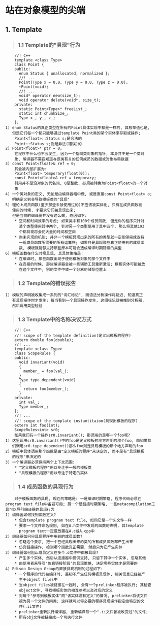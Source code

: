 # **站在对象模型的尖端** #


## **1. Template** ##
> ### **1.1 Template的"具现"行为** ###
        //! C++
        template <class Type>
        class Point {
        public:
          enum Status { unallocated, normalized };
          //! ...
          Point(Type x = 0.0, Type y = 0.0, Type z = 0.0);
          ~Point(void);
          //! ...
          void* operator new(size_t);
          void operator delete(void*, size_t);
        private:
          static Point<Type>* freeList_;
          static int chunkSize_;
          Type x_, y_, z_;
        };
    1) enum Status的真正类型在所有的Point具体实现中都是一样的, 其枚举值也是,
       但是它们每一个都只能够通过template Point类的某个实体来存取或操作;
        Point<float>::Status s;是合法的
        Point::Status s;则是非法(错误)的
    2) Point<float>* ptr = 0;
        在程序中什么也不会发生, 因为一个指向类对象的指针, 本身并不是一个类对
        象, 编译器不需要知道与该类有关的任何成员的数据或对象布局数据
    3) const Point<float>& ref = 0;
        其会被内部扩展为:
        Point<float> temporary(float(0));
        const Point<float>& ref = temporary;
        引用并不是没对象的代名词, 0是整数, 必须被转换为Point<float>的一个对
        象
    4) 一个类对象的定义, 无论是由编译器暗中做, 或是直接const Point<float> o;
       明确定义到会导致模板类的"具现"
    5) 理论上成员函数(至少那些未被使用过的)不应该被实体化, 只有在成员函数被
       使用的时候, 才要求它们被具现出来;
       但是当前的编译器并没有这么做, 原因如下:
        * 空间和时间效率的考虑; 如果类中有100个成员函数, 但是你的程序只针对
          某个类型使用其中两个, 针对另一个类型使用了其中五个, 那么将其他193
          个都具现将会花大量的时间和空间
        * 尚未实现的机能; 并非一个模板具现出来的所有的类型就一定能够完成支持
          一组成员函数所需要的所有运算符; 如果只是具现那些真正使用到的成员函
          数, 模板就能够支持那些原本可能会造成编译时期错误的类型 
    6) 模板函数在什么时候具现, 其具体策略是:
        * 在编译时, 那些函数出现于使用模板对象的那个文件中
        * 在连接的时候, 那些编译器会被一些辅助工具重新激活; 模板实体可能被放
          在这个文件中, 别的文件中或一个分离的储存位置上
> ### **1.2 Template的错误报告** ###
    1) 模板的声明被收集成一系列的"词汇标记", 而语法分析操作将延迟, 知道真正
       有具现操作时才发生; 每当看到一个具现操作发生, 这组标记就被推到分析器,
       然后调用类型检验
> ### **1.3 Template中的名称决议方式** ###
        //! C++
        //! scope of the template definition(定义出模板的程序)
        extern double foo(double);
        //! ... 
        template <class Type>
        class ScopeRules {
        public:
          void invariant(void) 
          {
            member_ = foo(val_);
          }
          Type type_dependent(void)
          {
            return foo(member_);
          }
        private:
          int val_;
          Type member_;
        };
        //! ...
        //! scope of the template instantitaion(具现出模板的程序)
        extern int foo(int);
        ScopeRules<int> sr0;
        如果我们有一个操作sr0.invariant(); 那调用的是哪一个foo呢?
    1) 这里调用sr0.invariant()中的foo是定义模板的地方声明的那个foo, 而如果我
       们调用sr0.type_dependent()那么foo则是具现模板的那个地方声明的foo
    2) 模板中具体调用那个函数是由"定义模板的程序"来决定的, 而不是有"具现模板
       的程序"来决定的
    3) 一个编译器必须保持两个上下文范围:
        * "定义模板的程序"用以专注于一般的模板类
        * "具现模板的程序"用以专注于特定的实体
> ### **1.4 成员函数的具现行为** ###
        对于模板函数的具现, 现在的策略是: 一是编译时期策略, 程序代码必须在
    program text file中备妥可用; 另一个是链接时期策略, 一些metacompilation工
    具可以导引编译器的具现行为
    1) 编译器如何找到函数定义?
        * 包含template program text file, 如同它是一个头文件一样
        * 要求一个文件命名规则, 如在A.h文件中发现的函数的声明, 其template 
          program text一定要放置在A.c或A.cpp中
    2) 编译器如何只具现程序中用到的成员函数?
        * 忽略这个要求, 把一个已经具现出来的类的所有成员函数都产生出来
        * 仿真链接操作, 检测哪个函数真正需要, 然后只为它产生实体
    3) 编译器如何阻止成员定义在多个.o文件中都被具现?
        * 产生多个实体, 然后从连接器中提供支持, 只留下其中一个实体, 忽略其他
        * 由使用者来导引"仿真链接阶段"的具现策略, 决定哪些实体才是需要的
    4) Edison Design Group的直接具现机制的过程如下:
        * 一个程序的代码被编译时, 最初不产生任何模板具现体, 相关信息已经被产
          生于object files中
        * 当object files被链接在一起时, 会有一个prelinker程序被执行; 其检查
          object文件, 寻找模板实体的相互参考以及对应的定义 
        * 对每个"参考到模板实体"而"该实体没有定义"的情况, prelinker将该文件
          视为另一个文件的同类; 这样就可以将必要的程序具现操作指定给特定的文
          件(.ii文件)
        * prelinker重新执行编译器, 重新编译每一个".ii文件曾被改变过"的文件;
        * 所有obj文件被链接成一个可执行文件
